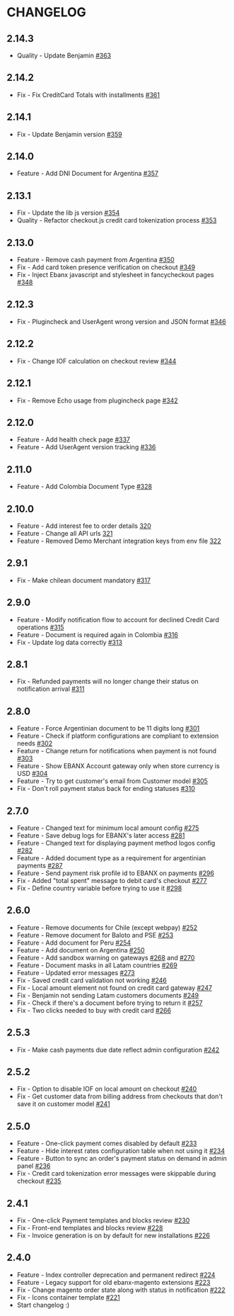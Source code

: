# CHANGELOG
## 2.14.3
* Quality  - Update Benjamin [#363](https://github.com/ebanx/magento-gateway-ebanx/pull/363)

## 2.14.2
* Fix  - Fix CreditCard Totals with installments [#361](https://github.com/ebanx/magento-gateway-ebanx/pull/361)

## 2.14.1
* Fix  - Update Benjamin version [#359](https://github.com/ebanx/magento-gateway-ebanx/pull/359)

## 2.14.0
* Feature  - Add DNI Document for Argentina [#357](https://github.com/ebanx/magento-gateway-ebanx/pull/357)

## 2.13.1
* Fix     - Update the lib js version [#354](https://github.com/ebanx/magento-gateway-ebanx/pull/354)
* Quality - Refactor checkout.js credit card tokenization process [#353](https://github.com/ebanx/magento-gateway-ebanx/pull/353)

## 2.13.0
* Feature - Remove cash payment from Argentina [#350](https://github.com/ebanx/magento-gateway-ebanx/pull/350)
* Fix     - Add card token presence verification on checkout [#349](https://github.com/ebanx/magento-gateway-ebanx/pull/349)
* Fix     - Inject Ebanx javascript and stylesheet in fancycheckout pages [#348](https://github.com/ebanx/magento-gateway-ebanx/pull/346)

## 2.12.3
* Fix - Plugincheck and UserAgent wrong version and JSON format [#346](https://github.com/ebanx/magento-gateway-ebanx/pull/346)

## 2.12.2
* Fix - Change IOF calculation on checkout review [#344](https://github.com/ebanx/magento-gateway-ebanx/pull/344)

## 2.12.1
* Fix - Remove Echo usage from plugincheck page [#342](https://github.com/ebanx/magento-gateway-ebanx/pull/342) 

## 2.12.0
* Feature - Add health check page [#337](https://github.com/ebanx/magento-gateway-ebanx/pull/337)
* Feature - Add UserAgent version tracking [#336](https://github.com/ebanx/magento-gateway-ebanx/pull/336) 

## 2.11.0
* Feature - Add Colombia Document Type [#328](https://github.com/ebanx/magento-gateway-ebanx/pull/328)

## 2.10.0
* Feature - Add interest fee to order details [320](https://github.com/ebanx/magento-gateway-ebanx/pull/320)
* Feature - Change all API urls [321](https://github.com/ebanx/magento-gateway-ebanx/pull/321)
* Feature - Removed Demo Merchant integration keys from env file [322](https://github.com/ebanx/magento-gateway-ebanx/pull/322)

## 2.9.1
* Fix - Make chilean document mandatory [#317](https://github.com/ebanx/magento-gateway-ebanx/pull/317)

## 2.9.0
* Feature - Modify notification flow to account for declined Credit Card operations [#315](https://github.com/ebanx/magento-gateway-ebanx/pull/315)
* Feature - Document is required again in Colombia [#316](https://github.com/ebanx/magento-gateway-ebanx/pull/316)
* Fix - Update log data correctly [#313](https://github.com/ebanx/magento-gateway-ebanx/pull/313)

## 2.8.1
* Fix - Refunded payments will no longer change their status on notification arrival [#311](https://github.com/ebanx/magento-gateway-ebanx/pull/311)

## 2.8.0
* Feature - Force Argentinian document to be 11 digits long [#301](https://github.com/ebanx/magento-gateway-ebanx/pull/301)
* Feature - Check if platform configurations are compliant to extension needs [#302](https://github.com/ebanx/magento-gateway-ebanx/pull/302)
* Feature - Change return for notifications when payment is not found [#303](https://github.com/ebanx/magento-gateway-ebanx/pull/303)
* Feature - Show EBANX Account gateway only when store currency is USD [#304](https://github.com/ebanx/magento-gateway-ebanx/pull/304)
* Feature - Try to get customer's email from Customer model [#305](https://github.com/ebanx/magento-gateway-ebanx/pull/305)
* Fix - Don't roll payment status back for ending statuses [#310](https://github.com/ebanx/magento-gateway-ebanx/pull/310)

## 2.7.0
* Feature - Changed text for minimum local amount config [#275](https://github.com/ebanx/magento-gateway-ebanx/pull/275)
* Feature - Save debug logs for EBANX's later access [#281](https://github.com/ebanx/magento-gateway-ebanx/pull/281)
* Feature - Changed text for displaying payment method logos config [#282](https://github.com/ebanx/magento-gateway-ebanx/pull/282)
* Feature - Added document type as a requirement for argentinian payments [#287](https://github.com/ebanx/magento-gateway-ebanx/pull/287)
* Feature - Send payment risk profile id to EBANX on payments [#296](https://github.com/ebanx/magento-gateway-ebanx/pull/296)
* Fix - Added "total spent" message to debit card's checkout [#277](https://github.com/ebanx/magento-gateway-ebanx/pull/277)
* Fix - Define country variable before trying to use it [#298](https://github.com/ebanx/magento-gateway-ebanx/pull/298)

## 2.6.0
* Feature - Remove documents for Chile (except webpay) [#252](https://github.com/ebanx/magento-gateway-ebanx/pull/252)
* Feature - Remove document for Baloto and PSE [#253](https://github.com/ebanx/magento-gateway-ebanx/pull/253)
* Feature - Add document for Peru [#254](https://github.com/ebanx/magento-gateway-ebanx/pull/254)
* Feature - Add document on Argentina [#250](https://github.com/ebanx/magento-gateway-ebanx/pull/250)
* Feature - Add sandbox warning on gateways [#268](https://github.com/ebanx/magento-gateway-ebanx/pull/268) and [#270](https://github.com/ebanx/magento-gateway-ebanx/pull/270)
* Feature - Document masks in all Latam countries [#269](https://github.com/ebanx/magento-gateway-ebanx/pull/269)
* Feature - Updated error messages [#273](https://github.com/ebanx/magento-gateway-ebanx/pull/273)
* Fix - Saved credit card validation not working [#246](https://github.com/ebanx/magento-gateway-ebanx/pull/246)
* Fix - Local amount element not found on credit card gateway [#247](https://github.com/ebanx/magento-gateway-ebanx/pull/247)
* Fix - Benjamin not sending Latam customers documents [#249](https://github.com/ebanx/magento-gateway-ebanx/pull/249)
* Fix - Check if there's a document before trying to return it [#257](https://github.com/ebanx/magento-gateway-ebanx/pull/257)
* Fix - Two clicks needed to buy with credit card [#266](https://github.com/ebanx/magento-gateway-ebanx/pull/266)

## 2.5.3
* Fix - Make cash payments due date reflect admin configuration [#242](https://github.com/ebanx/magento-gateway-ebanx/pull/242)

## 2.5.2
* Fix - Option to disable IOF on local amount on checkout [#240](https://github.com/ebanx/magento-gateway-ebanx/pull/240)
* Fix - Get customer data from billing address from checkouts that don't save it on customer model [#241](https://github.com/ebanx/magento-gateway-ebanx/pull/241)

## 2.5.0
* Feature - One-click payment comes disabled by default [#233](https://github.com/ebanx/magento-gateway-ebanx/pull/233)
* Feature - Hide interest rates configuration table when not using it [#234](https://github.com/ebanx/magento-gateway-ebanx/pull/234)
* Feature - Button to sync an order's payment status on demand in admin panel [#236](https://github.com/ebanx/magento-gateway-ebanx/pull/236)
* Fix - Credit card tokenization error messages were skippable during checkout [#235](https://github.com/ebanx/magento-gateway-ebanx/pull/235)

## 2.4.1
* Fix - One-click Payment templates and blocks review [#230](https://github.com/ebanx/magento-gateway-ebanx/pull/230)
* Fix - Front-end templates and blocks review [#228](https://github.com/ebanx/magento-gateway-ebanx/pull/228)
* Fix - Invoice generation is on by default for new installations [#226](https://github.com/ebanx/magento-gateway-ebanx/pull/226)

## 2.4.0
* Feature - Index controller deprecation and permanent redirect [#224](https://github.com/ebanx/magento-gateway-ebanx/pull/224)
* Feature - Legacy support for old ebanx-magento extensions [#223](https://github.com/ebanx/magento-gateway-ebanx/pull/223)
* Fix - Change magento order state along with status in notification [#222](https://github.com/ebanx/magento-gateway-ebanx/pull/222)
* Fix - Icons container template [#221](https://github.com/ebanx/magento-gateway-ebanx/pull/221)
* Start changelog :)
